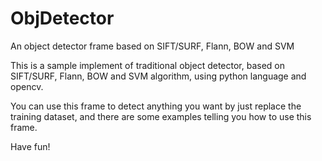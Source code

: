 # ObjDetector
An object detector frame based on SIFT/SURF, Flann, BOW and SVM

This is a sample implement of traditional object detector, based on SIFT/SURF, Flann, BOW and SVM algorithm, using python language and opencv.

You can use this frame to detect anything you want by just replace the training dataset, and there are some examples telling you how to use this frame.

Have fun!